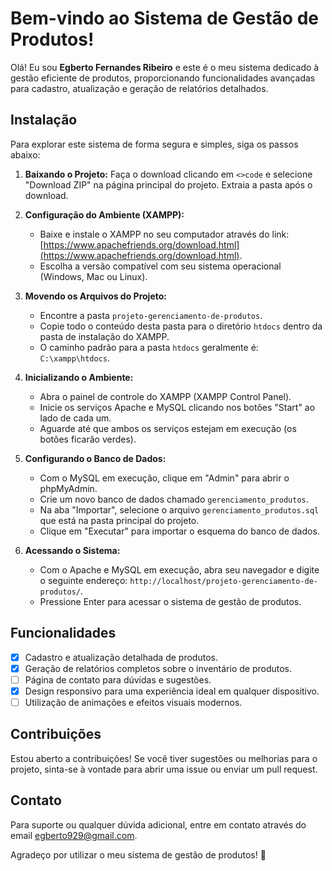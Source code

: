 # Bem-vindo ao Sistema de Gestão de Produtos!

Olá! Eu sou **Egberto Fernandes Ribeiro** e este é o meu sistema dedicado à gestão eficiente de produtos, proporcionando funcionalidades avançadas para cadastro, atualização e geração de relatórios detalhados.

## Instalação

Para explorar este sistema de forma segura e simples, siga os passos abaixo:

1. **Baixando o Projeto:**
   Faça o download clicando em `<>code` e selecione "Download ZIP" na página principal do projeto. Extraia a pasta após o download.

2. **Configuração do Ambiente (XAMPP):**
   - Baixe e instale o XAMPP no seu computador através do link: [https://www.apachefriends.org/download.html](https://www.apachefriends.org/download.html).
   - Escolha a versão compatível com seu sistema operacional (Windows, Mac ou Linux).

3. **Movendo os Arquivos do Projeto:**
   - Encontre a pasta `projeto-gerenciamento-de-produtos`.
   - Copie todo o conteúdo desta pasta para o diretório `htdocs` dentro da pasta de instalação do XAMPP.
   - O caminho padrão para a pasta `htdocs` geralmente é: `C:\xampp\htdocs`.

4. **Inicializando o Ambiente:**
   - Abra o painel de controle do XAMPP (XAMPP Control Panel).
   - Inicie os serviços Apache e MySQL clicando nos botões "Start" ao lado de cada um.
   - Aguarde até que ambos os serviços estejam em execução (os botões ficarão verdes).

5. **Configurando o Banco de Dados:**
   - Com o MySQL em execução, clique em "Admin" para abrir o phpMyAdmin.
   - Crie um novo banco de dados chamado `gerenciamento_produtos`.
   - Na aba "Importar", selecione o arquivo `gerenciamento_produtos.sql` que está na pasta principal do projeto.
   - Clique em "Executar" para importar o esquema do banco de dados.

6. **Acessando o Sistema:**
   - Com o Apache e MySQL em execução, abra seu navegador e digite o seguinte endereço: `http://localhost/projeto-gerenciamento-de-produtos/`.
   - Pressione Enter para acessar o sistema de gestão de produtos.

## Funcionalidades

- [x] Cadastro e atualização detalhada de produtos.
- [x] Geração de relatórios completos sobre o inventário de produtos.
- [ ] Página de contato para dúvidas e sugestões.
- [x] Design responsivo para uma experiência ideal em qualquer dispositivo.
- [ ] Utilização de animações e efeitos visuais modernos.

## Contribuições

Estou aberto a contribuições! Se você tiver sugestões ou melhorias para o projeto, sinta-se à vontade para abrir uma issue ou enviar um pull request.

## Contato

Para suporte ou qualquer dúvida adicional, entre em contato através do email [egberto929@gmail.com](mailto:egberto929@gmail.com).

Agradeço por utilizar o meu sistema de gestão de produtos! 🛒
